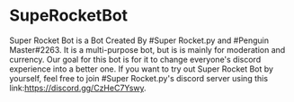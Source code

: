 # SupeRocketBot
Super Rocket Bot is a Bot Created By #Super Rocket.py and #Penguin Master#2263. It is a multi-purpose bot, but is is mainly for moderation and currency. Our goal for this bot is for it to change everyone's discord experience into a better one. If you want to try out Super Rocket Bot by yourself, feel free to join #Super Rocket.py's discord server using this link:https://discord.gg/CzHeC7Yswy.
